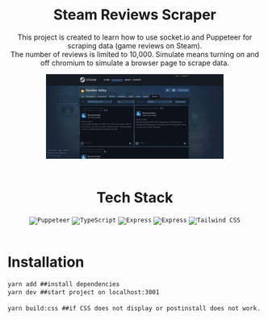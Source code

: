 <div align="center">
   <h1>
      Steam Reviews Scraper
   </h1>
   <p>
    This project is created to learn how to use socket.io and Puppeteer for scraping data (game reviews on Steam).<br>
   The number of reviews is limited to 10,000. Simulate means turning on and off chromium to simulate a browser page to scrape data.
   </p>
   <img src="public/demo.gif" width="70%">
</div>
<br>

<div align="center">
   <h1>Tech Stack</h1>
</div>
<div align="center">
	<code><img width="80" src="https://github.com/marwin1991/profile-technology-icons/assets/136815194/ab742751-b55b-43d7-8f49-9a67e293f67c" alt="Puppeteer" title="Puppeteer"/></code>
   <code><img width="80" src="https://user-images.githubusercontent.com/25181517/183890598-19a0ac2d-e88a-4005-a8df-1ee36782fde1.png" alt="TypeScript" title="TypeScript"/></code>
	<code><img width="80" src="https://user-images.githubusercontent.com/25181517/183859966-a3462d8d-1bc7-4880-b353-e2cbed900ed6.png" alt="Express" title="Express"/></code>
   <code><img width="80" color="white" src="https://socket.io/images/logo.svg" alt="Express" title="Express"/></code>
	<code><img width="80" src="https://user-images.githubusercontent.com/25181517/202896760-337261ed-ee92-4979-84c4-d4b829c7355d.png" alt="Tailwind CSS" title="Tailwind CSS"/></code>
</div>
<br>

<div align="left">
   <h1>
      Installation
   </h>
</div>

```shell
yarn add ##install dependencies
yarn dev ##start project on localhost:3001

yarn build:css ##if CSS does not display or postinstall does not work.
```
 



